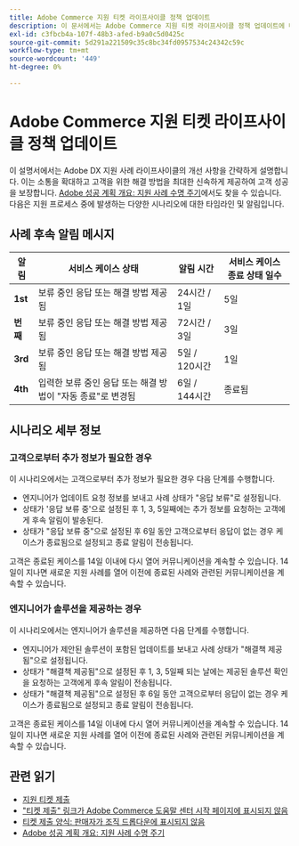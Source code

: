 ```yaml
---
title: Adobe Commerce 지원 티켓 라이프사이클 정책 업데이트
description: 이 문서에서는 Adobe Commerce 지원 티켓 라이프사이클 정책 업데이트에 대한 정보를 제공합니다.
exl-id: c3fbcb4a-107f-48b3-afed-b9a0c5d0425c
source-git-commit: 5d291a221509c35c8bc34fd0957534c24342c59c
workflow-type: tm+mt
source-wordcount: '449'
ht-degree: 0%

---
```


# Adobe Commerce 지원 티켓 라이프사이클 정책 업데이트

이 설명서에서는 Adobe DX 지원 사례 라이프사이클의 개선 사항을 간략하게 설명합니다. 이는 소통을 확대하고 고객을 위한 해결 방법을 최대한 신속하게 제공하여 고객 성공을 보장합니다. [Adobe 성공 계획 개요: 지원 사례 수명 주기](https://experienceleague.adobe.com/en/docs/support-resources/data-sheets/overview#support-case-lifecycle---coming-soon)에서도 찾을 수 있습니다.
다음은 지원 프로세스 중에 발생하는 다양한 시나리오에 대한 타임라인 및 알림입니다.

## 사례 후속 알림 메시지

| 알림 | 서비스 케이스 상태 | 알림 시간 | 서비스 케이스 종료 상태 일수 |
|--- |--- |--- |--- |
| **1st** | 보류 중인 응답 또는 해결 방법 제공됨 | 24시간 / 1일 | 5일 |
| **번째** | 보류 중인 응답 또는 해결 방법 제공됨 | 72시간 / 3일 | 3일 |
| **3rd** | 보류 중인 응답 또는 해결 방법 제공됨 | 5일 / 120시간 | 1일 |
| **4th** | 입력한 보류 중인 응답 또는 해결 방법이 &quot;자동 종료&quot;로 변경됨 | 6일 / 144시간 | 종료됨 |

## 시나리오 세부 정보

### 고객으로부터 추가 정보가 필요한 경우

이 시나리오에서는 고객으로부터 추가 정보가 필요한 경우 다음 단계를 수행합니다.

* 엔지니어가 업데이트 요청 정보를 보내고 사례 상태가 &quot;응답 보류&quot;로 설정됩니다.
* 상태가 &#39;응답 보류 중&#39;으로 설정된 후 1, 3, 5일째에는 추가 정보를 요청하는 고객에게 후속 알림이 발송된다.
* 상태가 &quot;응답 보류 중&quot;으로 설정된 후 6일 동안 고객으로부터 응답이 없는 경우 케이스가 종료됨으로 설정되고 종료 알림이 전송됩니다.

고객은 종료된 케이스를 14일 이내에 다시 열어 커뮤니케이션을 계속할 수 있습니다. 14일이 지나면 새로운 지원 사례를 열어 이전에 종료된 사례와 관련된 커뮤니케이션을 계속할 수 있습니다.

### 엔지니어가 솔루션을 제공하는 경우

이 시나리오에서는 엔지니어가 솔루션을 제공하면 다음 단계를 수행합니다.

* 엔지니어가 제안된 솔루션이 포함된 업데이트를 보내고 사례 상태가 &quot;해결책 제공됨&quot;으로 설정됩니다.
* 상태가 &quot;해결책 제공됨&quot;으로 설정된 후 1, 3, 5일째 되는 날에는 제공된 솔루션 확인을 요청하는 고객에게 후속 알림이 전송됩니다.
* 상태가 &quot;해결책 제공됨&quot;으로 설정된 후 6일 동안 고객으로부터 응답이 없는 경우 케이스가 종료됨으로 설정되고 종료 알림이 전송됩니다.

고객은 종료된 케이스를 14일 이내에 다시 열어 커뮤니케이션을 계속할 수 있습니다. 14일이 지나면 새로운 지원 사례를 열어 이전에 종료된 사례와 관련된 커뮤니케이션을 계속할 수 있습니다.

## 관련 읽기

* [지원 티켓 제출](https://experienceleague.adobe.com/en/docs/commerce-knowledge-base/kb/help-center-guide/magento-help-center-user-guide#submit-ticket)
* [&quot;티켓 제출&quot; 링크가 Adobe Commerce 도움말 센터 시작 페이지에 표시되지 않음](https://experienceleague.adobe.com/en/docs/commerce-knowledge-base/kb/help-center-guide/magento-help-center-user-guide#no-submit-link)
* [티켓 제출 양식: 판매자가 조직 드롭다운에 표시되지 않음](https://experienceleague.adobe.com/en/docs/commerce-knowledge-base/kb/help-center-guide/magento-help-center-user-guide#merchant-not-displayed)
* [Adobe 성공 계획 개요: 지원 사례 수명 주기](https://experienceleague.adobe.com/en/docs/support-resources/data-sheets/overview#support-case-lifecycle---coming-soon)
